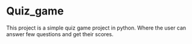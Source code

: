 # Quiz_game
This project is a simple quiz game project in python. Where the user can answer few questions and get their scores.
